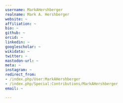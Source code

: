 ```yaml
---
username: MarkAHershberger
realname: Mark A. Hershberger
website: ~
affiliation: ~
bio: ~
github: ~
orcid: ~
linkedin: ~
googlescholar: ~
wikidata: ~
twitter: ~
mastodon-url: ~
meta: ~
instagram: ~
redirect_from:
- /index.php/User:MarkAHershberger
- /index.php/Special:Contributions/MarkAHershberger
email: ~

---
```

